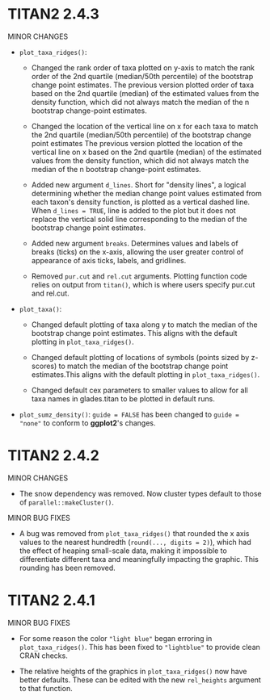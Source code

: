 # TITAN2 2.4.3

MINOR CHANGES

* `plot_taxa_ridges()`: 
 
  - Changed the rank order of taxa plotted on y-axis to match the rank order of
the 2nd quartile (median/50th percentile) of the bootstrap change point
estimates. The previous version plotted order of taxa based on the 2nd quartile
(median) of the estimated values from the density function, which did not always
match the median of the n bootstrap change-point estimates.

  - Changed the location of the vertical line on x for each taxa to match the
2nd quartile (median/50th percentile) of the bootstrap change point estimates
The previous version plotted the location of the vertical line on x based on the
2nd quartile (median) of the estimated values from the density function, which
did not always match the median of the n bootstrap change-point estimates.

  - Added new argument `d_lines`. Short for "density lines", a logical
determining whether the median change point values estimated from each taxon's
density function, is plotted as a vertical dashed line. When `d_lines = TRUE`,
line is added to the plot but it does not replace the vertical solid line
corresponding to the median of the bootstrap change point estimates.

  - Added new argument `breaks`. Determines values and labels of breaks (ticks)
on the x-axis, allowing the user greater control of appearance of axis ticks,
labels, and gridlines.

  - Removed `pur.cut` and `rel.cut` arguments. Plotting function code relies on
output from `titan()`, which is where users specify pur.cut and rel.cut.


* `plot_taxa()`: 

  - Changed default plotting of taxa along y to match the median of the
bootstrap change point estimates. This aligns with the default plotting in
`plot_taxa_ridges()`.

  - Changed default plotting of locations of symbols (points sized by z-scores)
to match the median of the bootstrap change point estimates.This aligns with the
default plotting in `plot_taxa_ridges()`.

  - Changed default cex parameters to smaller values to allow for all taxa names
in glades.titan to be plotted in default runs.

* `plot_sumz_density()`: `guide = FALSE` has been changed to `guide = "none"` to
  conform to **ggplot2**'s changes.


# TITAN2 2.4.2

MINOR CHANGES

* The snow dependency was removed. Now cluster types default to those of 
  `parallel::makeCluster()`.


MINOR BUG FIXES

* A bug was removed from `plot_taxa_ridges()` that rounded the x axis values to 
  the nearest hundredth (`round(..., digits = 2)`), which had the effect of 
  heaping small-scale data, making it impossible to differentiate different 
  taxa and meaningfully impacting the graphic. This rounding has been removed.


# TITAN2 2.4.1

MINOR BUG FIXES

* For some reason the color `"light blue"` began erroring in 
  `plot_taxa_ridges()`. This has been fixed to `"lightblue"` to provide clean 
  CRAN checks.
  
* The relative heights of the graphics in `plot_taxa_ridges()` now have better
  defaults. These can be edited with the new `rel_heights` argument to that 
  function.
